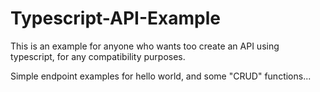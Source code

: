 # Typescript-API-Example
This is an example for anyone who wants too create an API using typescript, for any compatibility purposes.

Simple endpoint examples for hello world, and some "CRUD" functions...